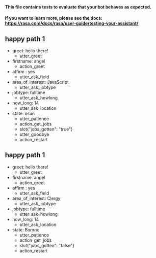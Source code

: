 #### This file contains tests to evaluate that your bot behaves as expected.
#### If you want to learn more, please see the docs: https://rasa.com/docs/rasa/user-guide/testing-your-assistant/

## happy path 1
* greet: hello there!
  - utter_greet
* firstname: angel
  - action_greet
* affirm : yes
  - utter_ask_field
* area_of_interest: JavaScript
  - utter_ask_jobtype
* jobtype: fulltime
  - utter_ask_howlong
* how_long: 14
  - utter_ask_location
* state: osun
  - utter_patience
  - action_get_jobs
  - slot{"jobs_gotten": "true"}
  - utter_goodbye
  - action_restart

## happy path 1
* greet: hello there!
  - utter_greet
* firstname: angel
  - action_greet
* affirm : yes
  - utter_ask_field
* area_of_interest: Clergy
  - utter_ask_jobtype
* jobtype: fulltime
  - utter_ask_howlong
* how_long: 14
  - utter_ask_location
* state: Borono
  - utter_patience
  - action_get_jobs
  - slot{"jobs_gotten": "false"}
  - action_restart